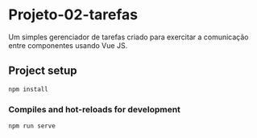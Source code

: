 # Projeto-02-tarefas
Um simples gerenciador de tarefas criado para exercitar a comunicação entre componentes usando Vue JS.

## Project setup
```
npm install
```

### Compiles and hot-reloads for development
```
npm run serve
```


